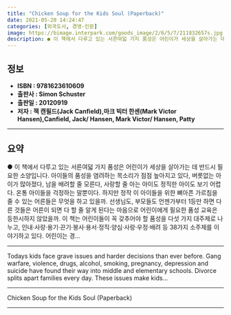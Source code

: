 ```yaml
---
title: "Chicken Soup for the Kids Soul (Paperback)"
date: 2021-05-20 14:24:47
categories: [외국도서, 경영-인문]
image: https://bimage.interpark.com/goods_image/2/6/5/7/211832657s.jpg
description: ● 이 책에서 다루고 있는 서른여덟 가지 품성은 어린이가 세상을 살아가는 데 반드시 필요한 소양입니다. 아이들의 품성을 염려하는 목소리가 점점 높아지고 있다, 버릇없는 아이가 많아졌다, 남을 배려할 줄 모른다, 사랑할 줄 아는 아이도 정직한 아이도 보기 어렵다. 온통 아이들을 걱정하는
---
```


## **정보**

- **ISBN : 9781623610609**
- **출판사 : Simon   Schuster**
- **출판일 : 20120919**
- **저자 : 잭 캔필드(Jack Canfield),마크 빅터 한센(Mark Victor Hansen),Canfield, Jack/ Hansen, Mark Victor/ Hansen, Patty**

------



## **요약**

●  이 책에서 다루고 있는 서른여덟 가지 품성은 어린이가 세상을 살아가는 데 반드시 필요한 소양입니다. 아이들의 품성을 염려하는 목소리가 점점 높아지고 있다, 버릇없는 아이가 많아졌다, 남을 배려할 줄 모른다, 사랑할 줄 아는 아이도 정직한 아이도 보기 어렵다. 온통 아이들을 걱정하는 말뿐이다. 하지만 정작 이 아이들을 위한 뼈아픈 가르침을 줄 수 있는 어른들은 무엇을 하고 있을까. 선생님도, 부모들도 언젠가부터 1등만 하면 다른 것들은 어른이 되면 다 할 줄 알게 된다는 마음으로 어린이에게 필요한 품성 교육은 등한시하지 않았을까. 이 책는 어린이들이 꼭 갖추어야 할 품성을 다섯 가지 대주제로 나누고, 인내·사랑·용기·끈기·봉사·용서·정직·양심·사랑·우정·배려 등 38가지 소주제를 이야기하고 있다. 어린이는 경...

------

Todays kids face grave issues and harder decisions than ever before. Gang warfare, violence, drugs, alcohol, smoking, pregnancy, depression and suicide have found their way into middle and elementary schools. Divorce splits apart families every day. These issues make kids... 

------


Chicken Soup for the Kids Soul (Paperback) 

------


